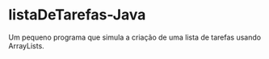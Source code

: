 # listaDeTarefas-Java
Um pequeno programa que simula a criação de uma lista de tarefas usando ArrayLists.
